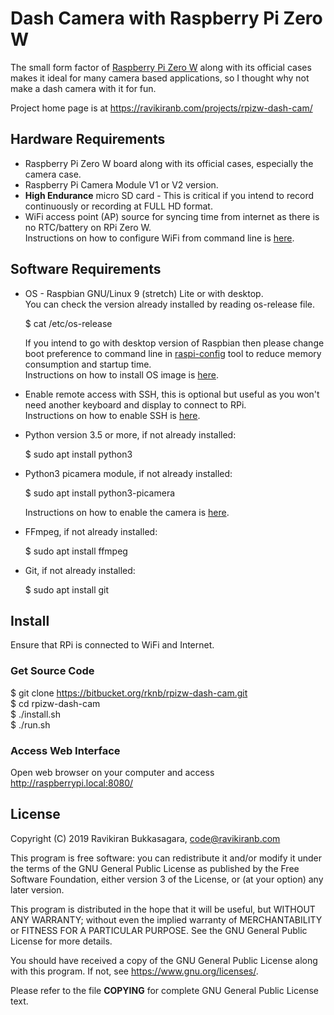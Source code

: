 # Dash Camera with Raspberry Pi Zero W

The small form factor of [Raspberry Pi Zero W](https://www.raspberrypi.org/products/raspberry-pi-zero-w/) along with its official cases makes it ideal for many camera based applications, so I thought why not make a dash camera with it for fun.

Project home page is at <https://ravikiranb.com/projects/rpizw-dash-cam/>

## Hardware Requirements

* Raspberry Pi Zero W board along with its official cases, especially the camera case.
* Raspberry Pi Camera Module V1 or V2 version.  
* **High Endurance** micro SD card - This is critical if you intend to record continuously or recording 
  at FULL HD format.
* WiFi access point (AP) source for syncing time from internet as there is no RTC/battery on RPi Zero W.  
    Instructions on how to configure WiFi from command line is [here](https://www.raspberrypi.org/documentation/configuration/wireless/wireless-cli.md).
  
## Software Requirements

* OS - Raspbian GNU/Linux 9 (stretch) Lite or with desktop.  
    You can check the version already installed by reading os-release file.  
    
    $ cat /etc/os-release
    
    If you intend to go with desktop version of Raspbian then please change boot preference to command
    line in [raspi-config](https://www.raspberrypi.org/documentation/configuration/raspi-config.md)          tool to reduce memory consumption and startup time.  
    Instructions on how to install OS image is [here](https://www.raspberrypi.org/documentation/installation/installing-images/README.md).  

* Enable remote access with SSH, this is optional but useful as you won't need another keyboard and display to connect to RPi.  
    Instructions on how to enable SSH is [here](https://www.raspberrypi.org/documentation/remote-access/ssh/).

* Python version 3.5 or more, if not already installed:  

    $ sudo apt install python3

* Python3 picamera module, if not already installed:  

    $ sudo apt install python3-picamera  
    
    Instructions on how to enable the camera is [here](https://www.raspberrypi.org/documentation/configuration/camera.md).

* FFmpeg, if not already installed:  

    $ sudo apt install ffmpeg

* Git, if not already installed:  

    $ sudo apt install git


## Install

Ensure that RPi is connected to WiFi and Internet.

### Get Source Code

$ git clone https://bitbucket.org/rknb/rpizw-dash-cam.git  
$ cd rpizw-dash-cam  
$ ./install.sh  
$ ./run.sh

### Access Web Interface

Open web browser on your computer and access http://raspberrypi.local:8080/

## License

Copyright (C) 2019 Ravikiran Bukkasagara, <code@ravikiranb.com>

This program is free software: you can redistribute it and/or modify
it under the terms of the GNU General Public License as published by
the Free Software Foundation, either version 3 of the License, or
(at your option) any later version.

This program is distributed in the hope that it will be useful,
but WITHOUT ANY WARRANTY; without even the implied warranty of
MERCHANTABILITY or FITNESS FOR A PARTICULAR PURPOSE.  See the
GNU General Public License for more details.

You should have received a copy of the GNU General Public License
along with this program.  If not, see <https://www.gnu.org/licenses/>.

Please refer to the file **COPYING** for complete GNU General Public License text.
